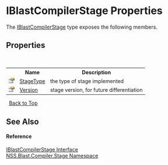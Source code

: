 # IBlastCompilerStage Properties
 

The <a href="0660b95a-19c1-0dbc-78ed-31a70a21bc8b.md">IBlastCompilerStage</a> type exposes the following members.


## Properties
&nbsp;<table><tr><th></th><th>Name</th><th>Description</th></tr><tr><td>![Public property](media/pubproperty.gif "Public property")</td><td><a href="a882727d-c6e5-ed0f-af46-b7915e62d60e.md">StageType</a></td><td>
the type of stage implemented</td></tr><tr><td>![Public property](media/pubproperty.gif "Public property")</td><td><a href="7b2db300-c87c-094b-cb07-567236ddc4e0.md">Version</a></td><td>
stage version, for future differentiation</td></tr></table>&nbsp;
<a href="#iblastcompilerstage-properties">Back to Top</a>

## See Also


#### Reference
<a href="0660b95a-19c1-0dbc-78ed-31a70a21bc8b.md">IBlastCompilerStage Interface</a><br /><a href="f44e629d-16ad-ce78-c6d1-bb239589698b.md">NSS.Blast.Compiler.Stage Namespace</a><br />